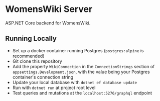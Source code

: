 # WomensWiki Server
ASP.NET Core backend for WomensWiki.

## Running Locally
- Set up a docker container running Postgres (`postgres:alpine` is recommended)
- Git clone this repository
- Add the property `WikiConnection` in the `ConnectionStrings` section of `appsettings.Development.json`, with the value being your Postgres container's connection string
- Update your local database with `dotnet ef database update`
- Run with `dotnet run` at project root level
- Test queries and mutations at the `localhost:5276/graphql` endpoint
